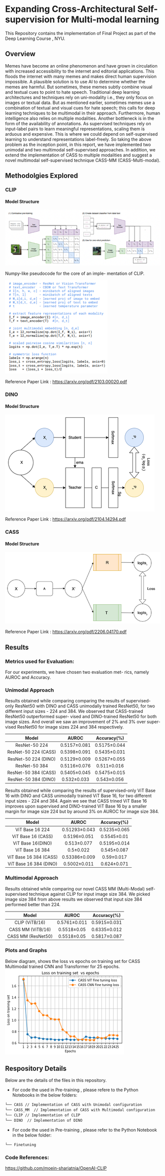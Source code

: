 # Expanding Cross-Architectural Self-supervision for Multi-modal learning
This Repository contains the implementation of Final Project as part of the Deep Learning Course , NYU.


## Overview
Memes have become an online phenomenon and have grown in circulation with increased accessibility to the internet and editorial applications. This floods the internet with many memes and makes direct human supervision impossible. A plausible solution is to use AI to determine whether the memes are harmful. But sometimes, these memes subtly combine visual and textual cues to point to hate speech. Traditional deep learning architectures and techniques rely on uni-modality i.e., they only focus on images or textual data. But as mentioned earlier, sometimes memes use a combination of textual and visual cues for hate speech; this calls for deep learning techniques to be multimodal in their approach. Furthermore, human intelligence also relies on multiple modalities. Another bottleneck is in the form of the availability of annotations. As supervised techniques rely on input-label pairs to learn meaningful representations, scaling them is arduous and expensive. This is where we could depend on self-supervised learning to understand representations label-freely. So taking the above problem as the inception point, in this report, we have implemented two unimodal and two multimodal self-supervised approaches. In addition, we extend the implementation of CASS to multiple modalities and suggest a novel multimodal self-supervised technique CASS-MM (CASS-Multi-modal).


## Methodolgies Explored

### CLIP 
#### Model Structure
<img src="images/CLIPImplementation.png" alt="Alt text" title="Optional title">

Numpy-like pseudocode for the core of an imple- mentation of CLIP.

<img src="images/CLIP_Pseudo.png" alt="Alt text" title="Optional title">

Reference Paper Link : <https://arxiv.org/pdf/2103.00020.pdf>

### DINO 
#### Model Structure
<img src="images/dino-self.jpeg" alt="Alt text" title="Optional title">

Reference Paper Link :  <https://arxiv.org/pdf/2104.14294.pdf>

### CASS
#### Model Structure
<img src="images/CASS.jpeg" alt="Alt text" title="Optional title">

Reference Paper Link :  <https://arxiv.org/pdf/2206.04170.pdf>

## Results
### Metrics used for Evaluation:
For our experiments, we have chosen two evaluation met- rics, namely AUROC and Accuracy.

### Unimodal Approach
Results obtained while comparing comparing the results of supervised- only ResNet50 with DINO and CASS unimodally trained ResNet50, for two different input sizes - 224 and 384. We observed that CASS-trained ResNet50 outperformed super- vised and DINO-trained ResNet50 for both image sizes. And overall we saw an improvement of 2% and 3% over super- vised ResNet50 for image sizes 224 and 384 respectively.

| Model | AUROC | Accuracy(%) |
| :---:         |     :---:      | :---:      |
| ResNet-50 224  | 0.5157±0.081   |  0.5175±0.044   |
| ResNet-50 224 (CASS)  | 0.5398±0.091    |0.5435±0.031    | 
| ResNet-50 224 (DINO)   |  0.5129±0.009    | 0.5267±0.055   | 
| ResNet-50 384  | 0.5116±0.076|   0.511±0.016    |
| ResNet-50 384 (CASS)|  0.5405±0.045    |0.5475±0.015   | 
| ResNet-50 384 (DINO) |  0.532±0.033    | 0.543±0.056   | 

Results obtained while comparing the results of supervised-only ViT Base 16 with DINO and CASS unimodally trained ViT Base 16, for two different input sizes - 224 and 384. Again we see that CASS trined ViT Base 16 improves upon supervised and DINO-trained ViT Base 16 by a smaller margin for image size 224 but by around 3% on AUROC for image size 384.

| Model | AUROC | Accuracy(%) |
| :---:         |     :---:      | :---:      |
| ViT Base 16 224 | 0.51293±0.043  |  0.5235±0.065   |
| ViT Base 16 (CASS) | 0.5196±0.051   |0.5545±0.01    | 
| ViT Base 16(DINO)   |  0.513±0.077   | 0.5195±0.014   | 
| ViT Base 16 384 |0.5±0.022|   0.545±0.087   |
| ViT Base 16 384 (CASS)|  0.53386±0.009   |0.59±0.017   | 
| ViT Base 16 384 (DINO) | 0.5002±0.011   |0.624±0.071 | 



### Multimodal Approach
Results obtained while comparing our novel CASS MM (Multi-Modal) self-supervised technique against CLIP for input image size 384. We picked image size 384 from above results we observed that input size 384 performed better than 224.

| Model | AUROC | Accuracy(%) |
| :---:         |     :---:      | :---:      |
| CLIP (ViTB/16)  | 0.5761±0.011   |  0.5915±0.031    |
| CASS MM (ViTB/16)  |  0.5518±0.05     | 0.6335±0.012     | 
| CASS MM (ResNet50)  |  0.5518±0.05     | 0.5817±0.087     | 

### Plots and Graphs
Below diagram, shows the loss vs epochs on training set for CASS Multimodal trained CNN and Transformer for 25 epochs.
<img src="images/Loss_Curves.png" alt="Alt text" title="Optional title">

## Respository Details
Below are the details of the files in this repository.

- For code the used in Pre-training , please refere to the Python Notebooks in the below folders:
```bash
└── CASS // Implementation of CASS with Unimodal configuration
└── CASS_MM  // Implementation of CASS with Multimodal configuration
└── CLIP // Implementation of CLIP
└── DINO  // Implementation of DINO
```

        
- For code the used in Pre-training , please refer to the Python Notebook in the below folder:
```bash
└── Finetuning 
```


### Code References: 
https://github.com/moein-shariatnia/OpenAI-CLIP
